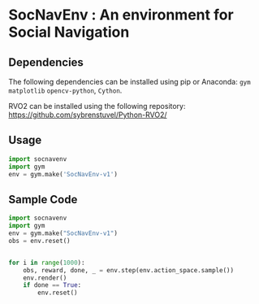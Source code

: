 # SocNavEnv : An environment for Social Navigation

## Dependencies
The following dependencies can be installed using pip or Anaconda: `gym` `matplotlib` `opencv-python`, `Cython`.

RVO2 can be installed using the following repository: https://github.com/sybrenstuvel/Python-RVO2/

## Usage
```python
import socnavenv
import gym
env = gym.make('SocNavEnv-v1')
```
## Sample Code
```python
import socnavenv
import gym
env = gym.make("SocNavEnv-v1") 
obs = env.reset()


for i in range(1000):
    obs, reward, done, _ = env.step(env.action_space.sample())
    env.render()
    if done == True:
        env.reset()
```
